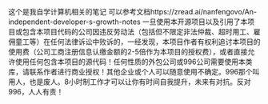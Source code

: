 这个是我自学计算机相关的笔记 可以参考文档https://zread.ai/nanfengovo/An-independent-developer-s-growth-notes
一旦使用本开源项目以及引用了本项目或包含本项目代码的公司因违反劳动法（包括但不限定非法仲裁、超时用工、雇佣童工等）在任何法律诉讼中败诉的，一经发现，本项目作者有权利追讨本项目的使用费（公司工商注册信息认缴金额的2-5倍作为本项目的授权费），或者直接允许使用任何包含本项目的源代码！任何性质的外包公司或996公司需要使用本类库，请联系作者进行商业授权！其他企业或个人可以随意使用不确定。996那个叫用人，也是废人。8小时制工作才可以让你有时间自我提升，未来有对抗。反对996，人人有责！
